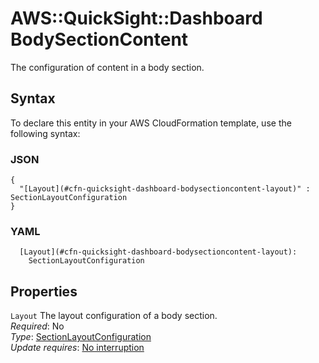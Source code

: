 # AWS::QuickSight::Dashboard BodySectionContent<a name="aws-properties-quicksight-dashboard-bodysectioncontent"></a>

The configuration of content in a body section\.

## Syntax<a name="aws-properties-quicksight-dashboard-bodysectioncontent-syntax"></a>

To declare this entity in your AWS CloudFormation template, use the following syntax:

### JSON<a name="aws-properties-quicksight-dashboard-bodysectioncontent-syntax.json"></a>

```
{
  "[Layout](#cfn-quicksight-dashboard-bodysectioncontent-layout)" : SectionLayoutConfiguration
}
```

### YAML<a name="aws-properties-quicksight-dashboard-bodysectioncontent-syntax.yaml"></a>

```
  [Layout](#cfn-quicksight-dashboard-bodysectioncontent-layout):
    SectionLayoutConfiguration
```

## Properties<a name="aws-properties-quicksight-dashboard-bodysectioncontent-properties"></a>

`Layout` <a name="cfn-quicksight-dashboard-bodysectioncontent-layout"></a>
The layout configuration of a body section\.  
_Required_: No  
_Type_: [SectionLayoutConfiguration](aws-properties-quicksight-dashboard-sectionlayoutconfiguration.md)  
_Update requires_: [No interruption](https://docs.aws.amazon.com/AWSCloudFormation/latest/UserGuide/using-cfn-updating-stacks-update-behaviors.html#update-no-interrupt)
